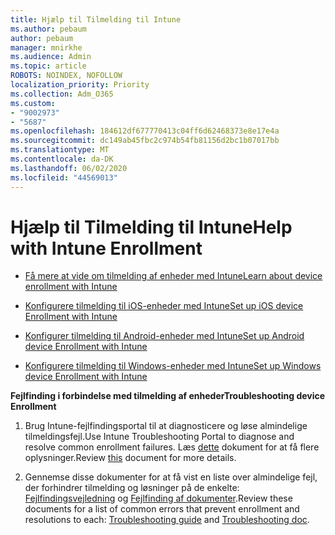 ```yaml
---
title: Hjælp til Tilmelding til Intune
ms.author: pebaum
author: pebaum
manager: mnirkhe
ms.audience: Admin
ms.topic: article
ROBOTS: NOINDEX, NOFOLLOW
localization_priority: Priority
ms.collection: Adm_O365
ms.custom:
- "9002973"
- "5687"
ms.openlocfilehash: 184612df677770413c04ff6d62468373e8e17e4a
ms.sourcegitcommit: dc149ab45fbc2c974b54fb81156d2bc1b07017bb
ms.translationtype: MT
ms.contentlocale: da-DK
ms.lasthandoff: 06/02/2020
ms.locfileid: "44569013"
---
```

# <a name="help-with-intune-enrollment"></a><span data-ttu-id="49c2e-102">Hjælp til Tilmelding til Intune</span><span class="sxs-lookup"><span data-stu-id="49c2e-102">Help with Intune Enrollment</span></span>


- [<span data-ttu-id="49c2e-103">Få mere at vide om tilmelding af enheder med Intune</span><span class="sxs-lookup"><span data-stu-id="49c2e-103">Learn about device enrollment with Intune</span></span>](https://docs.microsoft.com/intune/device-enrollment)

- [<span data-ttu-id="49c2e-104">Konfigurere tilmelding til iOS-enheder med Intune</span><span class="sxs-lookup"><span data-stu-id="49c2e-104">Set up iOS device Enrollment with Intune</span></span>](https://docs.microsoft.com/intune/ios-enroll)

- [<span data-ttu-id="49c2e-105">Konfigurer tilmelding til Android-enheder med Intune</span><span class="sxs-lookup"><span data-stu-id="49c2e-105">Set up Android device Enrollment with Intune</span></span>](https://docs.microsoft.com/intune/android-enroll)

- [<span data-ttu-id="49c2e-106">Konfigurere tilmelding til Windows-enheder med Intune</span><span class="sxs-lookup"><span data-stu-id="49c2e-106">Set up Windows device Enrollment with Intune</span></span>](https://docs.microsoft.com/intune/windows-enroll)

<span data-ttu-id="49c2e-107">**Fejlfinding i forbindelse med tilmelding af enheder**</span><span class="sxs-lookup"><span data-stu-id="49c2e-107">**Troubleshooting device Enrollment**</span></span>

1. <span data-ttu-id="49c2e-108">Brug Intune-fejlfindingsportal til at diagnosticere og løse almindelige tilmeldingsfejl.</span><span class="sxs-lookup"><span data-stu-id="49c2e-108">Use Intune Troubleshooting Portal to diagnose and resolve common enrollment failures.</span></span> <span data-ttu-id="49c2e-109">Læs [dette](https://docs.microsoft.com/intune/help-desk-operators) dokument for at få flere oplysninger.</span><span class="sxs-lookup"><span data-stu-id="49c2e-109">Review [this](https://docs.microsoft.com/intune/help-desk-operators) document for more details.</span></span>

2. <span data-ttu-id="49c2e-110">Gennemse disse dokumenter for at få vist en liste over almindelige fejl, der forhindrer tilmelding og løsninger på de enkelte: [Fejlfindingsvejledning](https://support.microsoft.com/help/4469913/troubleshooting-windows-device-enrollment-problems-in-microsoft-intune) og [Fejlfinding af dokumenter](https://docs.microsoft.com/intune/troubleshoot-device-enrollment-in-intune).</span><span class="sxs-lookup"><span data-stu-id="49c2e-110">Review these documents for a list of common errors that prevent enrollment and resolutions to each: [Troubleshooting guide](https://support.microsoft.com/help/4469913/troubleshooting-windows-device-enrollment-problems-in-microsoft-intune) and [Troubleshooting doc](https://docs.microsoft.com/intune/troubleshoot-device-enrollment-in-intune).</span></span>